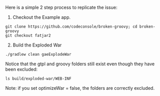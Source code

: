 Here is a simple 2 step process to replicate the issue:

1) Checkout the Example app.

```
git clone https://github.com/codeconsole/broken-groovy; cd broken-groovy
git checkout fatjar2
```
2) Build the Exploded War

```
./gradlew clean gaeExplodeWar
```

Notice that the gtpl and groovy folders still exist even though they have been excluded:
```
ls build/exploded-war/WEB-INF
```

Note: if you set optimizeWar = false, the folders are correctly excluded.